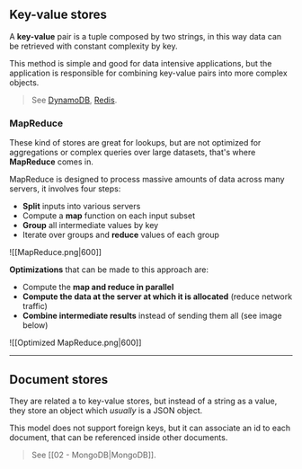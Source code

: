 ## Key-value stores
A **key-value** pair is a tuple composed by two strings, in this way data can be retrieved with constant complexity by key.

This method is simple and good for data intensive applications, but the application is responsible for combining key-value pairs into more complex objects.
>See [DynamoDB](https://aws.amazon.com/dynamodb/), [Redis](https://redis.io/).

### MapReduce
These kind of stores are great for lookups, but are not optimized for aggregations or complex queries over large datasets, that's where **MapReduce** comes in.

MapReduce is designed to process massive amounts of data across many servers, it involves four steps:
- **Split** inputs into various servers
- Compute a **map** function on each input subset
- **Group** all intermediate values by key
- Iterate over groups and **reduce** values of each group

![[MapReduce.png|600]]

**Optimizations** that can be made to this approach are:
- Compute the **map and reduce in parallel**
- **Compute the data at the server at which it is allocated** (reduce network traffic)
- **Combine intermediate results** instead of sending them all (see image below)

![[Optimized MapReduce.png|600]]

---
## Document stores
They are related a to key-value stores, but instead of a string as a value, they store an object which _usually_ is a JSON object.

This model does not support foreign keys, but it can associate an id to each document, that can be referenced inside other documents.
>See [[02 - MongoDB|MongoDB]].

